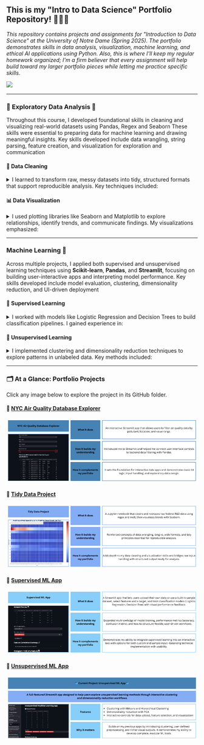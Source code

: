 ## This is my "Intro to Data Science" Portfolio Repository! 🧑🏻‍🔬
<em>This repository contains projects and assignments for "Introduction to Data Science" at the University of Notre Dame (Spring 2025). The portfolio demonstrates skills in data analysis, visualization, machine learning, and ethical AI applications using Python. Also, this is where I'll keep my regular homework organized; I'm a firm believer that every assignment will help build toward my larger portfolio pieces while letting me practice specific skills.</em>

<img src="https://github.com/marceloguzmanaguirre/GUZMANAGUIRRE-Data-Science-Portfolio-/blob/27ba02956e1c1a9ba0c3a0bb843f9898162285bb/Screenshot%202025-01-27%20at%2019.20.18.png"/>

___

### 🧐 Exploratory Data Analysis 🧐  
Throughout this course, I developed foundational skills in cleaning and visualizing real-world datasets using Pandas, Regex and Seaborn These skills were essential to preparing data for machine learning and drawing meaningful insights. Key skills developed include data wrangling, string parsing, feature creation, and visualization for exploration and communication</em>


#### 🧼 Data Cleaning  
<details><summary> I learned to transform raw, messy datasets into tidy, structured formats that support reproducible analysis. Key techniques included: </summary>
<img src="https://github.com/marceloguzmanaguirre/GUZMANAGUIRRE-Data-Science-Portfolio/blob/476e6f36d7f5eea724cc015958f867df43c6caaf/DSPortfolioDataCleaning.png"/>
</details>

#### 📊 Data Visualization  
<details><summary> I used plotting libraries like Seaborn and Matplotlib to explore relationships, identify trends, and communicate findings. My visualizations emphasized: </summary>
<img src="https://github.com/marceloguzmanaguirre/GUZMANAGUIRRE-Data-Science-Portfolio/blob/8eade38ac4af3bc39c36eb54dd36669d7fbf046c/DSPortfolioDataVisualization.png"/>
</details>

___

### Machine Learning 📖  
Across multiple projects, I applied both supervised and unsupervised learning techniques using **Scikit-learn**, **Pandas**, and **Streamlit**, focusing on building user-interactive apps and interpreting model performance. Key skills developed include model evaluation, clustering, dimensionality reduction, and UI-driven deployment</em>

#### 🔹 Supervised Learning  
<details><summary> I worked with models like Logistic Regression and Decision Trees to build classification pipelines. I gained experience in:</summary>
<img src="https://github.com/marceloguzmanaguirre/GUZMANAGUIRRE-Data-Science-Portfolio/blob/5da16f26b2c2a442d7b899a8366b472f281d1382/DSPortfolioSupervisedLearning%20%20.png"/>
</details>

#### 🔹 Unsupervised Learning  
<details><summary> I implemented clustering and dimensionality reduction techniques to explore patterns in unlabeled data. Key methods included:</summary>
<img src="https://github.com/marceloguzmanaguirre/GUZMANAGUIRRE-Data-Science-Portfolio/blob/62b840de906c986c5bbe7e894d853964107124e1/DSPortfolioUnsupervisedLearning%20%20.png"/>
</details>

___

### 🗂️ At a Glance: Portfolio Projects  
Click any image below to explore the project in its GitHub folder.

#### 🔗 [NYC Air Quality Database Explorer](https://github.com/marceloguzmanaguirre/GUZMANAGUIRRE-Data-Science-Portfolio/tree/6e0ec5821fc7c8bcd1883295b26912654cf08ac2/basic_streamlit_app) 
[![NYC Air Quality Project](https://github.com/marceloguzmanaguirre/GUZMANAGUIRRE-Data-Science-Portfolio/blob/af144d96e85a7514345c61e422aba5e220ced59a/P1Updated.png)](https://github.com/marceloguzmanaguirre/GUZMANAGUIRRE-Data-Science-Portfolio/tree/6e0ec5821fc7c8bcd1883295b26912654cf08ac2/basic_streamlit_app)

#### 🔗 [Tidy Data Project](https://github.com/marceloguzmanaguirre/GUZMANAGUIRRE-Data-Science-Portfolio/tree/6e0ec5821fc7c8bcd1883295b26912654cf08ac2/TidyData-Project) 
[![Tidy Data Project](https://github.com/marceloguzmanaguirre/GUZMANAGUIRRE-Data-Science-Portfolio/blob/af144d96e85a7514345c61e422aba5e220ced59a/P2Updated.png)](https://github.com/marceloguzmanaguirre/GUZMANAGUIRRE-Data-Science-Portfolio/tree/6e0ec5821fc7c8bcd1883295b26912654cf08ac2/TidyData-Project)

#### 🔗 [Supervised ML App](https://github.com/marceloguzmanaguirre/GUZMANAGUIRRE-Data-Science-Portfolio/tree/6e0ec5821fc7c8bcd1883295b26912654cf08ac2/MLStreamlitApp)
[![Supervised ML App](https://github.com/marceloguzmanaguirre/GUZMANAGUIRRE-Data-Science-Portfolio/blob/875ec44278d0a321a312bd070bbb7d7d77d2c35c/P3Updated.png)](https://github.com/marceloguzmanaguirre/GUZMANAGUIRRE-Data-Science-Portfolio/tree/6e0ec5821fc7c8bcd1883295b26912654cf08ac2/MLStreamlitApp)

#### 🔗 [Unsupervised ML App](https://github.com/marceloguzmanaguirre/GUZMANAGUIRRE-Data-Science-Portfolio/tree/main/MLUnsupervisedApp)
[![Unsupervised ML App](https://github.com/marceloguzmanaguirre/marceloguzmanaguirre/blob/e2c4d493e42436a611760edf290fdc56851b46ef/ProfileCurrentProjectUMLAppUpdated.png)](https://github.com/marceloguzmanaguirre/GUZMANAGUIRRE-Data-Science-Portfolio/tree/main/MLUnsupervisedApp)
